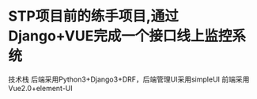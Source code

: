 # STP项目前的练手项目,通过Django+VUE完成一个接口线上监控系统

技术栈
后端采用Python3+Django3+DRF，后端管理UI采用simpleUI
前端采用Vue2.0+element-UI

